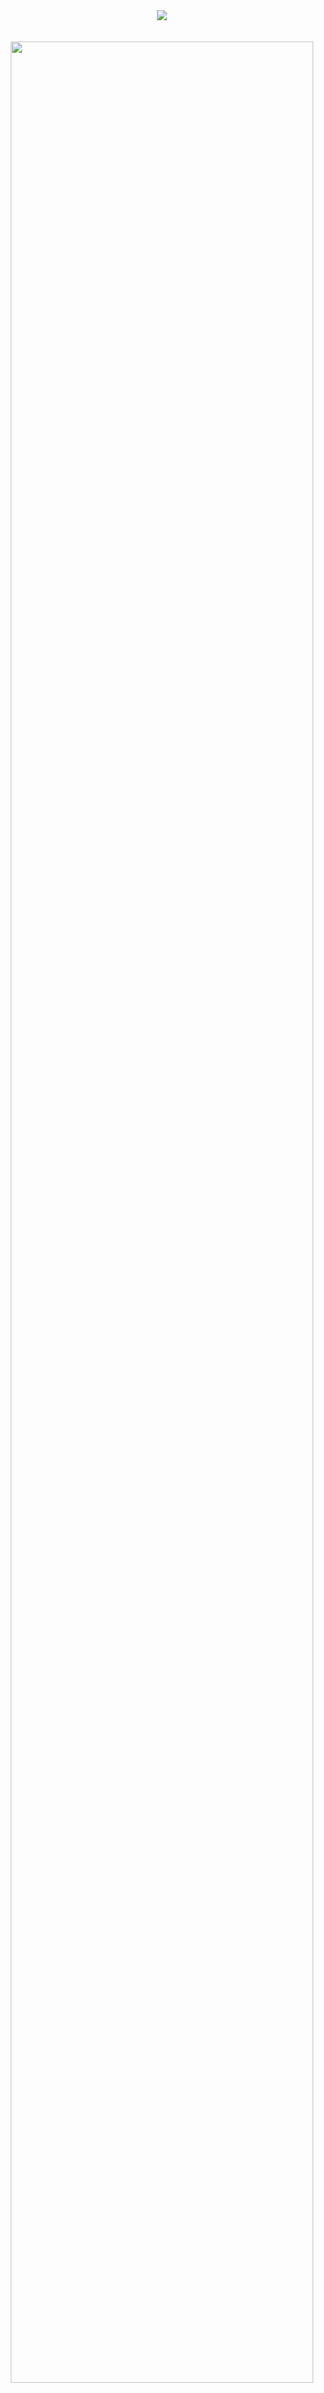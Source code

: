 <!-- ## Hi there 👋 -->

<!--
<a href="https://github.com/nOo9ya">
  <img height=200 align="center" src="https://github-readme-stats.vercel.app/api?username=nOo9ya" />
</a>
<a href="https://github.com/nOo9ya">
  <img height=200 align="center" src="https://github-readme-stats.vercel.app/api/top-langs?username=nOo9ya&layout=compact&langs_count=8&card_width=320" />
</a>
-->

<!--
<a href="https://github.com/nOo9ya" style="align:center">
  <img height=300 align="center" src="https://github-readme-stats.vercel.app/api/top-langs?username=nOo9ya&layout=compact&langs_count=22&card_width=735" />
</a>
-->

<!--
<a href="https://github.com/nOo9ya" style="display:block; align:center; margin-bottom:2rem">
  <img align="center" src="https://github-readme-stats.vercel.app/api/top-langs?username=nOo9ya&layout=compact&langs_count=22&card_width=1200" style="max-width: 100%; min-width:100%" />
</a>
<br /><br />

[![nOo9ya's github activity graph](https://github-readme-activity-graph.vercel.app/graph?username=nOo9ya&theme=github-compact)](https://github.com/nOo9ya)
-->

<a href="https://github.com/nOo9ya" style="display:block; text-align:center">
    <img src="https://github-readme-stats.vercel.app/api/top-langs?username=nOo9ya&layout=compact&langs_count=22&show_icons=true&card_width=500" style="max-width:100%" />
</a>
<!--
<a href="https://github.com/nOo9ya">
  <img src="https://github-readme-stats.vercel.app/api?username=nOo9ya&show_icons=true" width=56% />
</a>
-->
<br /><br />

<a href="https://github.com/nOo9ya" style="display:block; text-align:center">
    <img src="https://github-readme-activity-graph.vercel.app/graph?username=nOo9ya&theme=github-compact&hide_border=true&days=60" width="98%" />
</a>

<!--
<a href="https://github.com/anuraghazra/github-readme-stats">
  <img align="center" src="https://github-readme-stats.vercel.app/api/pin/?username=anuraghazra&repo=github-readme-stats" />
</a>
<a href="https://github.com/anuraghazra/convoychat">
  <img align="center" src="https://github-readme-stats.vercel.app/api/pin/?username=anuraghazra&repo=convoychat" />
</a>
-->

<!--
**nOo9ya/nOo9ya** is a ✨ _special_ ✨ repository because its `README.md` (this file) appears on your GitHub profile.

Here are some ideas to get you started:

- 🔭 I’m currently working on ...
- 🌱 I’m currently learning ...
- 👯 I’m looking to collaborate on ...
- 🤔 I’m looking for help with ...
- 💬 Ask me about ...
- 📫 How to reach me: ...
- 😄 Pronouns: ...
- ⚡ Fun fact: ...
-->
